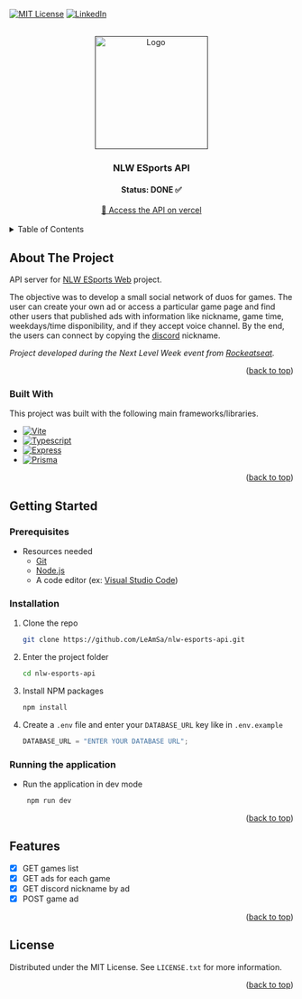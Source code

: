 <a name="readme-top"></a>

[![MIT License][license-shield]][license-url] [![LinkedIn][linkedin-shield]][linkedin-url]

<!-- PROJECT LOGO -->
<br />
<div align="center">
  <a href="">
    <img src="https://drive.google.com/uc?id=10sQ1VZYdwZ30gkp73-O1L8HszvUT23IQ" alt="Logo" width="200">
  </a>

  <h3 align="center">NLW ESports API</h3>
  <h4 align="center">Status: DONE ✅ </h4>
  <div align="center">
  <a href="https://nlw-esports-api.vercel.app" target="_blank">
	   🚀 Access the API on vercel
  </a>
  </div>
</div>

<br>

<!-- TABLE OF CONTENTS -->
<details>
  <summary>Table of Contents</summary>
  <ol>
    <li>
      <a href="#about-the-project">About The Project</a>
      <ul>
        <li><a href="#built-with">Built With</a></li>
      </ul>
    </li>
    <li>
      <a href="#getting-started">Getting Started</a>
      <ul>
        <li><a href="#prerequisites">Prerequisites</a></li>
        <li><a href="#installation">Installation</a></li>
        <li><a href="#running">Running the application</a></li>
      </ul>
    </li>
    <li><a href="#features">Features</a></li>
    <li><a href="#license">License</a></li>
  </ol>
</details>

<!-- ABOUT THE PROJECT -->

## About The Project

<a name="about-the-project"></a>

API server for [NLW ESports Web](https://github.com/LeAmSa/nlw-esports-web) project.

The objective was to develop a small social network of duos for games. The user can create your own ad or access a particular game page and find other users that published ads with information like nickname, game time, weekdays/time disponibility, and if they accept voice channel. By the end, the users can connect by copying the [discord](https://discord.com/) nickname.

_Project developed during the Next Level Week event from [Rockeatseat](https://www.rocketseat.com.br/)._

<p align="right">(<a href="#readme-top">back to top</a>)</p>

### Built With

<a name="built-with"></a>

This project was built with the following main frameworks/libraries.

- [![Vite][nodejs-badge]][nodejs-url]
- [![Typescript][typescript-badge]][typescript-url]
- [![Express][express-badge]][express-url]
- [![Prisma][prisma-badge]][prisma-url]

<p align="right">(<a href="#readme-top">back to top</a>)</p>

<!-- GETTING STARTED -->

## Getting Started

<a name="getting-started"></a>

### Prerequisites

<a name="prerequisites"></a>

- Resources needed
  - [Git][git-url]
  - [Node.js][nodejs-url]
  - A code editor (ex: [Visual Studio Code][vscode-url])

### Installation

<a name="installation"></a>

1. Clone the repo
   ```sh
   git clone https://github.com/LeAmSa/nlw-esports-api.git
   ```
2. Enter the project folder
   ```sh
   cd nlw-esports-api
   ```
3. Install NPM packages

   ```sh
   npm install
   ```

4. Create a `.env` file and enter your `DATABASE_URL` key like in `.env.example`
   ```js
   DATABASE_URL = "ENTER YOUR DATABASE URL";
   ```

### Running the application

<a name="running"></a>

- Run the application in dev mode
  ```sh
   npm run dev
  ```

<p align="right">(<a href="#readme-top">back to top</a>)</p>

<!-- Features -->

## Features

<a name="features"></a>

- [x] GET games list
- [x] GET ads for each game
- [x] GET discord nickname by ad
- [x] POST game ad

<p align="right">(<a href="#readme-top">back to top</a>)</p>

<!-- LICENSE -->

## License

<a name="license"></a>

Distributed under the MIT License. See `LICENSE.txt` for more information.

<p align="right">(<a href="#readme-top">back to top</a>)</p>

<!-- MARKDOWN LINKS & IMAGES -->
<!-- https://www.markdownguide.org/basic-syntax/#reference-style-links -->

[logo]: https://drive.google.com/uc?id=10sQ1VZYdwZ30gkp73-O1L8HszvUT23IQ
[license-shield]: https://img.shields.io/github/license/othneildrew/Best-README-Template.svg?style=for-the-badge
[license-url]: https://github.com/LeAmSa/nlw-esports-api/blob/main/LICENSE
[linkedin-shield]: https://img.shields.io/badge/-LinkedIn-black.svg?style=for-the-badge&logo=linkedin&colorB=555
[linkedin-url]: https://www.linkedin.com/in/leandroamorimsalles1994
[git-url]: https://git-scm.com/
[nodejs-url]: https://nodejs.org/en/
[vscode-url]: https://code.visualstudio.com/
[nodejs-badge]: https://img.shields.io/badge/Node.js-339933?style=for-the-badge&logo=node.js&logoColor=white
[typescript-badge]: https://img.shields.io/badge/Typescript-3178C6?style=for-the-badge&logo=typescript&logoColor=white
[typescript-url]: https://www.typescriptlang.org/
[express-url]: https://expressjs.com/
[express-badge]: https://img.shields.io/badge/Express-000000?style=for-the-badge&logo=express&logoColor=white
[prisma-url]: https://www.prisma.io/
[prisma-badge]: https://img.shields.io/badge/Prisma-2D3748?style=for-the-badge&logo=prisma&logoColor=white
